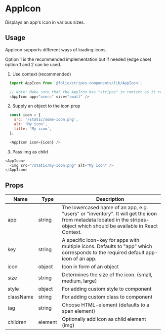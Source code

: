 # AppIcon

Displays an app's icon in various sizes.

## Usage
AppIcon supports different ways of loading icons.

Option 1 is the recommended implementation but if needed (edge case) option 1 and 2 can be used.

1. Use context (recommended)
```js
  import AppIcon from '@folio/stripes-components/lib/AppIcon';

  // Note: Make sure that the AppIcon has "stripes" in context as it relies on stripes.metadata.
  <AppIcon app="users" size="small" />
  ```

2. Supply an object to the icon prop
```js  
  const icon = {
    src: '/static/some-icon.png',
    alt: 'My icon',
    title: 'My icon',
  };

  <AppIcon icon={icon} />
  ```

3. Pass img as child
  ```js
  <AppIcon>
    <img src="/static/my-icon.png" alt="My icon" />
  </AppIcon>
```

## Props
Name | Type | Description
-- | -- | --
app | string | The lowercased name of an app, e.g. "users" or "inventory". It will get the icon from metadata located in the stripes-object which should be available in React Context.
key | string | A specific icon-key for apps with multiple icons. Defaults to "app" which corresponds to the required default app-icon of an app.
icon | object | Icon in form of an object
size | string | Determines the size of the icon. (small, medium, large)
style | object | For adding custom style to component
className | string | For adding custom class to component
tag | string | Choose HTML-element (defaults to a span element)
children | element | Optionally add icon as child element (img)
